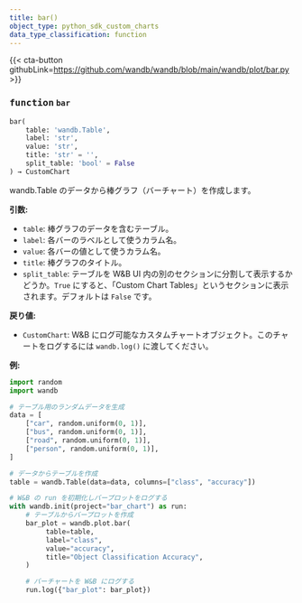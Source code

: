 ```yaml
---
title: bar()
object_type: python_sdk_custom_charts
data_type_classification: function
---
```


{{< cta-button githubLink=https://github.com/wandb/wandb/blob/main/wandb/plot/bar.py >}}




### <kbd>function</kbd> `bar`

```python
bar(
    table: 'wandb.Table',
    label: 'str',
    value: 'str',
    title: 'str' = '',
    split_table: 'bool' = False
) → CustomChart
```

wandb.Table のデータから棒グラフ（バーチャート）を作成します。



**引数:**
 
 - `table`:  棒グラフのデータを含むテーブル。
 - `label`:  各バーのラベルとして使うカラム名。
 - `value`:  各バーの値として使うカラム名。
 - `title`:  棒グラフのタイトル。
 - `split_table`:  テーブルを W&B UI 内の別のセクションに分割して表示するかどうか。`True` にすると、「Custom Chart Tables」というセクションに表示されます。デフォルトは `False` です。



**戻り値:**
 
 - `CustomChart`:  W&B にログ可能なカスタムチャートオブジェクト。このチャートをログするには `wandb.log()` に渡してください。



**例:**
 

```python
import random
import wandb

# テーブル用のランダムデータを生成
data = [
    ["car", random.uniform(0, 1)],
    ["bus", random.uniform(0, 1)],
    ["road", random.uniform(0, 1)],
    ["person", random.uniform(0, 1)],
]

# データからテーブルを作成
table = wandb.Table(data=data, columns=["class", "accuracy"])

# W&B の run を初期化しバープロットをログする
with wandb.init(project="bar_chart") as run:
    # テーブルからバープロットを作成
    bar_plot = wandb.plot.bar(
         table=table,
         label="class",
         value="accuracy",
         title="Object Classification Accuracy",
    )

    # バーチャートを W&B にログする
    run.log({"bar_plot": bar_plot})
```